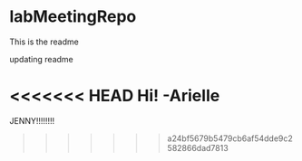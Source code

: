 # labMeetingRepo

This is the readme

updating readme

<<<<<<< HEAD
Hi! -Arielle
=======

JENNY!!!!!!!!
>>>>>>> a24bf5679b5479cb6af54dde9c2582866dad7813
